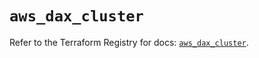 # `aws_dax_cluster`

Refer to the Terraform Registry for docs: [`aws_dax_cluster`](https://registry.terraform.io/providers/hashicorp/aws/6.9.0/docs/resources/dax_cluster).
